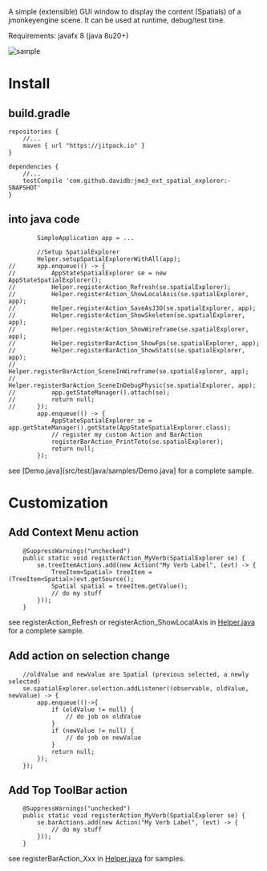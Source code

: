 A simple (extensible) GUI window to display the content (Spatials) of a jmonkeyengine scene. It can be used at runtime, debug/test time.

Requirements: javafx 8 (java 8u20+)

![sample](http://i.imgur.com/hyUF6sa.png)

# Install

## build.gradle

```
repositories {
	//...
	maven { url "https://jitpack.io" }
}

dependencies {
	//...
	testCompile 'com.github.davidb:jme3_ext_spatial_explorer:-SNAPSHOT'
}
```

## into java code

```
		SimpleApplication app = ...

		//Setup SpatialExplorer
		Helper.setupSpatialExplorerWithAll(app);
//		app.enqueue(() -> {
//			AppStateSpatialExplorer se = new AppStateSpatialExplorer();
//			Helper.registerAction_Refresh(se.spatialExplorer);
//			Helper.registerAction_ShowLocalAxis(se.spatialExplorer, app);
//			Helper.registerAction_SaveAsJ3O(se.spatialExplorer, app);
//			Helper.registerAction_ShowSkeleton(se.spatialExplorer, app);
//			Helper.registerAction_ShowWireframe(se.spatialExplorer, app);
//			Helper.registerBarAction_ShowFps(se.spatialExplorer, app);
//			Helper.registerBarAction_ShowStats(se.spatialExplorer, app);
//			Helper.registerBarAction_SceneInWireframe(se.spatialExplorer, app);
//			Helper.registerBarAction_SceneInDebugPhysic(se.spatialExplorer, app);
//			app.getStateManager().attach(se);
//			return null;
//		});
		app.enqueue(() -> {
			AppStateSpatialExplorer se = app.getStateManager().getState(AppStateSpatialExplorer.class);
			// register my custom Action and BarAction
			registerBarAction_PrintToto(se.spatialExplorer);
			return null;
		});
```

see [Demo.java](src/test/java/samples/Demo.java] for a complete sample.

# Customization

## Add Context Menu action
```
	@SuppressWarnings("unchecked")
	public static void registerAction_MyVerb(SpatialExplorer se) {
		se.treeItemActions.add(new Action("My Verb Label", (evt) -> {
			TreeItem<Spatial> treeItem = (TreeItem<Spatial>)evt.getSource();
			Spatial spatial = treeItem.getValue();
			// do my stuff
		}));
	}
```

see registerAction_Refresh or registerAction_ShowLocalAxis in [Helper.java](src/main/java/jme3_ext_spatial_explorer/Helper.java) for a complete sample.

## Add action on selection change

```
	//oldValue and newValue are Spatial (previous selected, a newly selected)
	se.spatialExplorer.selection.addListener((observable, oldValue, newValue) -> {
		app.enqueue(()->{
			if (oldValue != null) {
				// do job on oldValue
			}
			if (newValue != null) {
				// do job on newValue
			}
			return null;
		});
	});

```

## Add Top ToolBar action
```
	@SuppressWarnings("unchecked")
	public static void registerAction_MyVerb(SpatialExplorer se) {
		se.barActions.add(new Action("My Verb Label", (evt) -> {
			// do my stuff
		}));
	}
```

see registerBarAction_Xxx in [Helper.java](src/main/java/jme3_ext_spatial_explorer/Helper.java) for samples.

